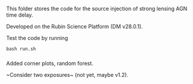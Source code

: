This folder stores the code for the source injection of strong lensing AGN time delay.

Developed on the Rubin Science Platform (DM v28.0.1).

Test the code by running

`bash run.sh`

###
Added corner plots, random forest.

~Consider two exposures~ (not yet, maybe v1.2). 

